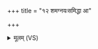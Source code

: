 +++
title = "१२ शमग्नयःसमिद्धा आ"

+++
<details><summary>मूलम् (VS)</summary>

शम॒ग्नयः॒समि॑द्धा॒ आ र॑भन्तां प्राजाप॒त्यं मेध्यं॑ जा॒तवे॑दसः।  
शृ॒तं कृ॒ण्वन्त॑ इ॒हमाव॑ चिक्षिपन् ॥
</details>